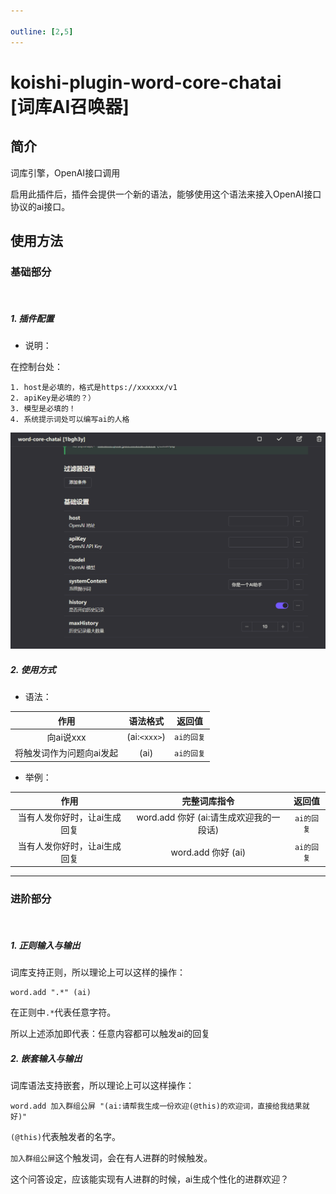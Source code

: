 ```yaml
---

outline: [2,5]
---
```


# koishi-plugin-word-core-chatai<br>[词库AI召唤器]

## 简介

词库引擎，OpenAI接口调用

启用此插件后，插件会提供一个新的语法，能够使用这个语法来接入OpenAI接口协议的ai接口。

## 使用方法

### 基础部分
<br>

##### 1. 插件配置

- 说明：

在控制台处：

    1. host是必填的，格式是https://xxxxxx/v1
    2. apiKey是必填的？）
    3. 模型是必填的！
    4. 系统提示词处可以编写ai的人格

![插件配置图片](./src/e77afcbf5745b601654016795fe4a10a7f8a7e2f.png)
<br>

##### 2. 使用方式

- 语法：

|作用|语法格式|返回值|
|:--:|:--:|:--:|
|向ai说xxx|(ai:`<xxx>`)|`ai的回复`|
|将触发词作为问题向ai发起|(ai)|`ai的回复`|

- 举例：

|作用|完整词库指令|返回值|
|:--:|:--:|:--:|
|当有人发你好时，让ai生成回复|word.add 你好 (ai:请生成欢迎我的一段话)|`ai的回复`|
|当有人发你好时，让ai生成回复|word.add 你好 (ai)|`ai的回复`|

***

### 进阶部分
<br>

##### 1. 正则输入与输出

词库支持正则，所以理论上可以这样的操作：

```
word.add ".*" (ai)
```

在正则中`.*`代表任意字符。

所以上述添加即代表：任意内容都可以触发ai的回复

##### 2. 嵌套输入与输出

词库语法支持嵌套，所以理论上可以这样操作：

```
word.add 加入群组公屏 "(ai:请帮我生成一份欢迎(@this)的欢迎词，直接给我结果就好)"
```

`(@this)`代表触发者的名字。

`加入群组公屏`这个触发词，会在有人进群的时候触发。

这个问答设定，应该能实现有人进群的时候，ai生成个性化的进群欢迎？
